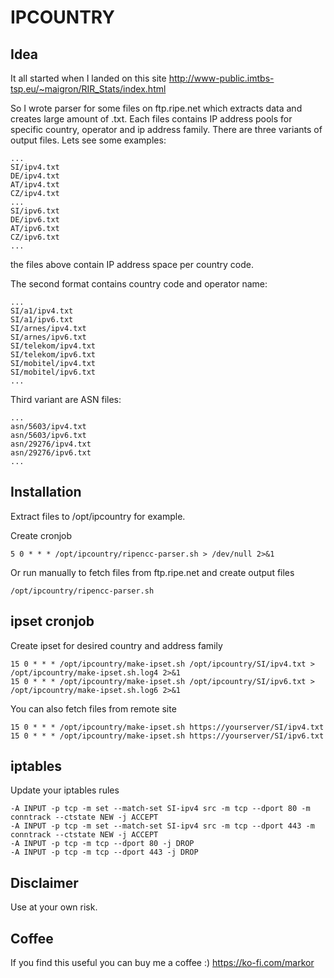 # IPCOUNTRY

## Idea
It all started when I landed on this site
http://www-public.imtbs-tsp.eu/~maigron/RIR_Stats/index.html

So I wrote parser for some files on ftp.ripe.net which extracts data and creates large amount of .txt. Each files contains IP address pools for specific country, operator and ip address family.
There are three variants of output files. Lets see some examples:
```
...
SI/ipv4.txt
DE/ipv4.txt
AT/ipv4.txt
CZ/ipv4.txt
...
SI/ipv6.txt
DE/ipv6.txt
AT/ipv6.txt
CZ/ipv6.txt
...

```
the files above contain IP address space per country code.

The second format contains country code and operator name:
```
...
SI/a1/ipv4.txt
SI/a1/ipv6.txt
SI/arnes/ipv4.txt
SI/arnes/ipv6.txt
SI/telekom/ipv4.txt
SI/telekom/ipv6.txt
SI/mobitel/ipv4.txt
SI/mobitel/ipv6.txt
...

```

Third variant are ASN files:
```
...
asn/5603/ipv4.txt
asn/5603/ipv6.txt
asn/29276/ipv4.txt
asn/29276/ipv6.txt
...
```

## Installation
Extract files to /opt/ipcountry for example.

Create cronjob

```
5 0 * * * /opt/ipcountry/ripencc-parser.sh > /dev/null 2>&1
```

Or run manually to fetch files from ftp.ripe.net and create output files

```
/opt/ipcountry/ripencc-parser.sh
```

## ipset cronjob
Create ipset for desired country and address family
```
15 0 * * * /opt/ipcountry/make-ipset.sh /opt/ipcountry/SI/ipv4.txt > /opt/ipcountry/make-ipset.sh.log4 2>&1
15 0 * * * /opt/ipcountry/make-ipset.sh /opt/ipcountry/SI/ipv6.txt > /opt/ipcountry/make-ipset.sh.log6 2>&1
```

You can also fetch files from remote site
```
15 0 * * * /opt/ipcountry/make-ipset.sh https://yourserver/SI/ipv4.txt
15 0 * * * /opt/ipcountry/make-ipset.sh https://yourserver/SI/ipv6.txt
```

## iptables

Update your iptables rules 

```
-A INPUT -p tcp -m set --match-set SI-ipv4 src -m tcp --dport 80 -m conntrack --ctstate NEW -j ACCEPT
-A INPUT -p tcp -m set --match-set SI-ipv4 src -m tcp --dport 443 -m conntrack --ctstate NEW -j ACCEPT
-A INPUT -p tcp -m tcp --dport 80 -j DROP
-A INPUT -p tcp -m tcp --dport 443 -j DROP
```

## Disclaimer
Use at your own risk.

## Coffee
If you find this useful you can buy me a coffee :) https://ko-fi.com/markor
